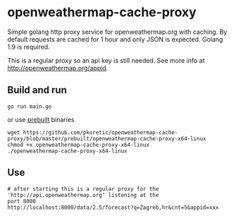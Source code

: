 # openweathermap-cache-proxy
Simple golang http proxy service for openweathermap.org with caching. By default requests are
cached for 1 hour and only JSON is expected. Golang 1.9 is required.

This is a regular proxy so an api key is still needed. See more info at
http://openweathermap.org/appid.

## Build and run
```
go run main.go
```

or use [prebuilt](prebuilt) binaries
```
wget https://github.com/pkoretic/openweathermap-cache-proxy/blob/master/prebuilt/openweathermap-cache-proxy-x64-linux
chmod +x openweathermap-cache-proxy-x64-linux
./openweathermap-cache-proxy-x64-linux
```
## Use
```
# after starting this is a regular proxy for the 'http://api.openweathermap.org' listening at the
port 8000
http://localhost:8000/data/2.5/forecast?q=Zagreb,hr&cnt=5&appid=xxx
```
